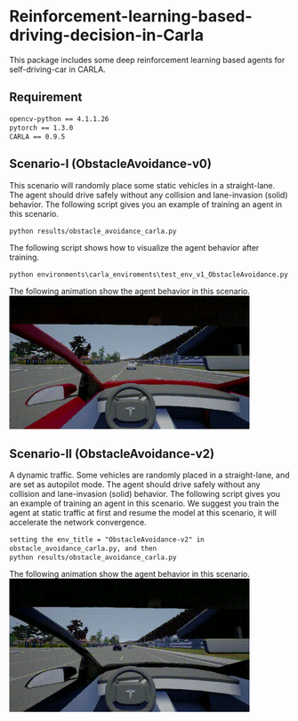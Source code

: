 # Reinforcement-learning-based-driving-decision-in-Carla
This package includes some deep reinforcement learning based agents for self-driving-car in CARLA.

## Requirement
```
opencv-python == 4.1.1.26
pytorch == 1.3.0
CARLA == 0.9.5
```

## Scenario-I (ObstacleAvoidance-v0)
This scenario will randomly place some static vehicles in a straight-lane. The agent should drive safely without any collision and lane-invasion (solid) behavior.
The following script gives you an example of training an agent in this scenario.
```
python results/obstacle_avoidance_carla.py
```

The following script shows how to visualize the agent behavior after training.
```
python environments\carla_enviroments\test_env_v1_ObstacleAvoidance.py
```

The following animation show the agent behavior in this scenario.  
![DDQN_PR](pictures/DDQN_PR.gif)

## Scenario-II (ObstacleAvoidance-v2)
A dynamic traffic. Some vehicles are randomly placed in a straight-lane, and are set as autopilot mode. The agent should drive safely without any collision and lane-invasion (solid) behavior.
The following script gives you an example of training an agent in this scenario. We suggest you train the agent at static traffic at first and resume the model at this scenario, it will accelerate the network convergence.
```
setting the env_title = "ObstacleAvoidance-v2" in obstacle_avoidance_carla.py, and then
python results/obstacle_avoidance_carla.py
```

The following animation show the agent behavior in this scenario.  
![DDQN_PR_dynamic](pictures/DDQN_PR_dynamic.gif)
